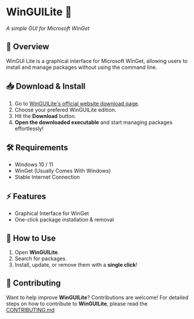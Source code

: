# WinGUILite 🚀
*A simple GUI for Microsoft WinGet*  

## 🌟 Overview  
WinGUI Lite is a graphical interface for Microsoft WinGet, allowing users to install and manage packages without using the command line.  

## 📥 Download & Install  
1. Go to [WinGUILite's official website download page](https://winguilite.github.io/download).
2. Choose your prefered WinGUILite edition.
3. Hit the **Download** button.
4. **Open the downloaded executable** and start managing packages effortlessly!

## 🛠 Requirements  
- Windows 10 / 11 
- WinGet (Usually Comes With Windows)
- Stable Internet Connection

## ⚡ Features  
- Graphical Interface for WinGet  
- One-click package installation & removal  

## 📝 How to Use  
1. Open **WinGUILite**.  
2. Search for packages.  
3. Install, update, or remove them with a **single click**!

## 🤝 Contributing
Want to help improve **WinGUILite**? Contributions are welcome! 
For detailed steps on how to contribute to **WinGUILite**, please
read the [CONTRIBUTING.md](https://github.com/JimmyPla6z/WinGUILite/blob/main/CONTRIBUTING.md)
